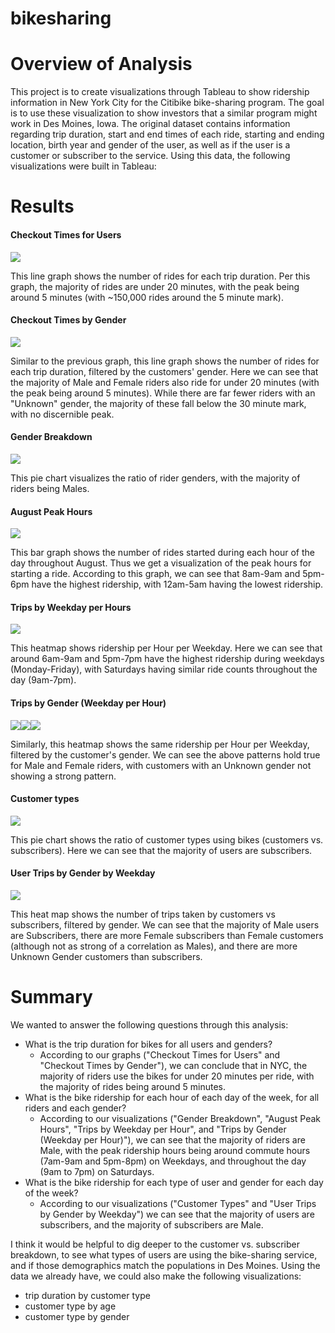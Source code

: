 # bikesharing

# Overview of Analysis
This project is to create visualizations through Tableau to show ridership information in New York City for the Citibike bike-sharing program. The goal is to use these visualization to show investors that a similar program might work in Des Moines, Iowa. The original dataset contains information regarding trip duration, start and end times of each ride, starting and ending location, birth year and gender of the user, as well as if the user is a customer or subscriber to the service. Using this data, the following visualizations were built in Tableau:


# Results
#### Checkout Times for Users
![](Resources/checkout_times_for_users.PNG)

This line graph shows the number of rides for each trip duration. Per this graph, the majority of rides are under 20 minutes, with the peak being around 5 minutes (with ~150,000 rides around the 5 minute mark).

#### Checkout Times by Gender
![](Resources/checkout_times_by_gender.PNG)

Similar to the previous graph, this line graph shows the number of rides for each trip duration, filtered by the customers' gender. Here we can see that the majority of Male and Female riders also ride for under 20 minutes (with the peak being around 5 minutes). While there are far fewer riders with an "Unknown" gender, the majority of these fall below the 30 minute mark, with no discernible peak.

#### Gender Breakdown
![](Resources/gender_breakdown.PNG)

This pie chart visualizes the ratio of rider genders, with the majority of riders being Males.

#### August Peak Hours
![](Resources/august_peak_hours.PNG)

This bar graph shows the number of rides started during each hour of the day throughout August. Thus we get a visualization of the peak hours for starting a ride. According to this graph, we can see that 8am-9am and 5pm-6pm have the highest ridership, with 12am-5am having the lowest ridership.

#### Trips by Weekday per Hours
![](Resources/trips_per_hour.PNG)

This heatmap shows ridership per Hour per Weekday. Here we can see that around 6am-9am and 5pm-7pm have the highest ridership during weekdays (Monday-Friday), with Saturdays having similar ride counts throughout the day (9am-7pm).

#### Trips by Gender (Weekday per Hour)
![](Resources/trips_by_gender.PNG)![](Resources/trips_by_gender_male.PNG)![](Resources/trips_by_gender_unknown.PNG)

Similarly, this heatmap shows the same ridership per Hour per Weekday, filtered by the customer's gender. We can see the above patterns hold true for Male and Female riders, with customers with an Unknown gender not showing a strong pattern.

#### Customer types
![](Resources/customer_types.PNG)

This pie chart shows the ratio of customer types using bikes (customers vs. subscribers). Here we can see that the majority of users are subscribers.

#### User Trips by Gender by Weekday
![](Resources/user_trips_by_gender.PNG)

This heat map shows the number of trips taken by customers vs subscribers, filtered by gender. We can see that the majority of Male users are Subscribers, there are more Female subscribers than Female customers (although not as strong of a correlation as Males), and there are more Unknown Gender customers than subscribers.

# Summary

We wanted to answer the following questions through this analysis:
- What is the trip duration for bikes for all users and genders?
  - According to our graphs ("Checkout Times for Users" and "Checkout Times by Gender"), we can conclude that in NYC, the majority of riders use the bikes for under 20 minutes per ride, with the majority of rides being around 5 minutes.
- What is the bike ridership for each hour of each day of the week, for all riders and each gender?
  - According to our visualizations ("Gender Breakdown", "August Peak Hours", "Trips by Weekday per Hour", and "Trips by Gender (Weekday per Hour)"), we can see that the majority of riders are Male, with the peak ridership hours being around commute hours (7am-9am and 5pm-8pm) on Weekdays, and throughout the day (9am to 7pm) on Saturdays.
- What is the bike ridership for each type of user and gender for each day of the week?
  - According to our visualizations ("Customer Types" and "User Trips by Gender by Weekday") we can see that the majority of users are subscribers, and the majority of subscribers are Male.

I think it would be helpful to dig deeper to the customer vs. subscriber breakdown, to see what types of users are using the bike-sharing service, and if those demographics match the populations in Des Moines. Using the data we already have, we could also make the following visualizations:
- trip duration by customer type
- customer type by age
- customer type by gender
